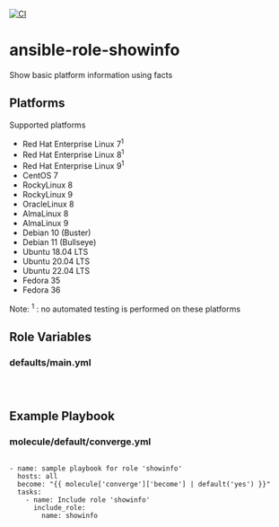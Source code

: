 [![CI](https://github.com/de-it-krachten/ansible-role-showinfo/workflows/CI/badge.svg?event=push)](https://github.com/de-it-krachten/ansible-role-showinfo/actions?query=workflow%3ACI)


# ansible-role-showinfo

Show basic platform information using facts

## Platforms

Supported platforms

- Red Hat Enterprise Linux 7<sup>1</sup>
- Red Hat Enterprise Linux 8<sup>1</sup>
- Red Hat Enterprise Linux 9<sup>1</sup>
- CentOS 7
- RockyLinux 8
- RockyLinux 9
- OracleLinux 8
- AlmaLinux 8
- AlmaLinux 9
- Debian 10 (Buster)
- Debian 11 (Bullseye)
- Ubuntu 18.04 LTS
- Ubuntu 20.04 LTS
- Ubuntu 22.04 LTS
- Fedora 35
- Fedora 36

Note:
<sup>1</sup> : no automated testing is performed on these platforms

## Role Variables
### defaults/main.yml
<pre><code>

</pre></code>



## Example Playbook
### molecule/default/converge.yml
<pre><code>
- name: sample playbook for role 'showinfo'
  hosts: all
  become: "{{ molecule['converge']['become'] | default('yes') }}"
  tasks:
    - name: Include role 'showinfo'
      include_role:
        name: showinfo
</pre></code>
